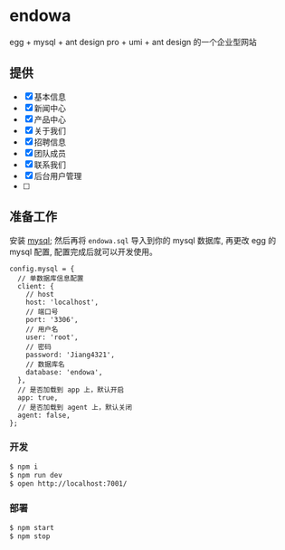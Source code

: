 # endowa

egg + mysql + ant design pro + umi + ant design 的一个企业型网站

## 提供
- [x] 基本信息
- [x] 新闻中心
- [x] 产品中心
- [x] 关于我们
- [x] 招聘信息
- [x] 团队成员
- [x] 联系我们
- [x] 后台用户管理
- [ ]  
## 准备工作
安装 [mysql](https://dev.mysql.com/downloads/mysql/); 然后再将 `endowa.sql` 导入到你的 mysql 数据库, 再更改 egg 的 mysql 配置, 配置完成后就可以开发使用。
```
config.mysql = {
  // 单数据库信息配置
  client: {
    // host
    host: 'localhost',
    // 端口号
    port: '3306',
    // 用户名
    user: 'root',
    // 密码
    password: 'Jiang4321',
    // 数据库名
    database: 'endowa',
  },
  // 是否加载到 app 上，默认开启
  app: true,
  // 是否加载到 agent 上，默认关闭
  agent: false,
};
```

### 开发

```bash
$ npm i
$ npm run dev
$ open http://localhost:7001/
```

### 部署

```bash
$ npm start
$ npm stop
```

